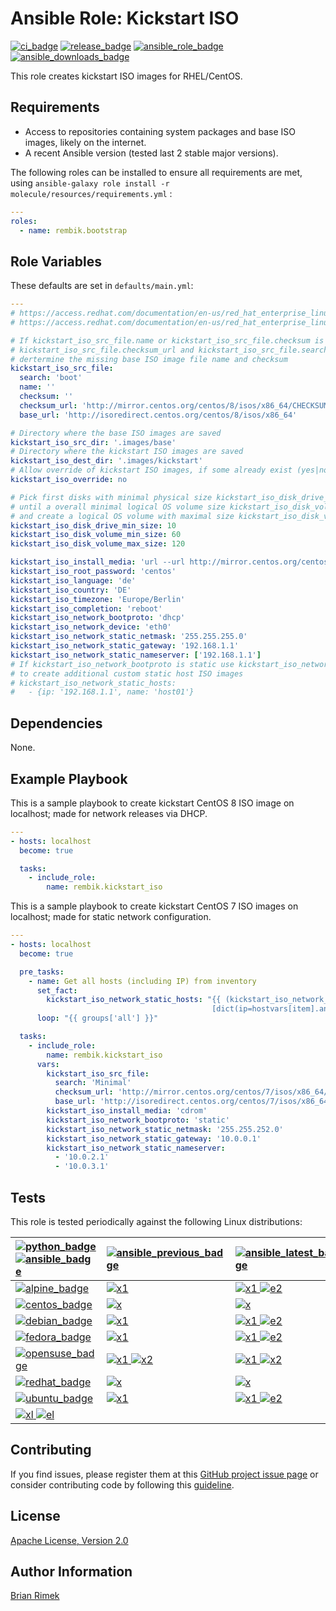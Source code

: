 Ansible Role: Kickstart ISO
===========================

[![ci_badge]][ci]
[![release_badge]][release]
[![ansible_role_badge]][ansible_role]
[![ansible_downloads_badge]][ansible_role]

This role creates kickstart ISO images for RHEL/CentOS.

Requirements
------------

- Access to repositories containing system packages and base ISO images, likely on the internet.
- A recent Ansible version (tested last 2 stable major versions).

The following roles can be installed to ensure all requirements are met, using `ansible-galaxy role install -r molecule/resources/requirements.yml` :

```yaml
---
roles:
  - name: rembik.bootstrap
```

Role Variables
--------------

These defaults are set in `defaults/main.yml`:

```yaml
---
# https://access.redhat.com/documentation/en-us/red_hat_enterprise_linux/7/html/anaconda_customization_guide/sect-boot-menu-customization
# https://access.redhat.com/documentation/en-us/red_hat_enterprise_linux/8/html-single/performing_an_advanced_rhel_installation

# If kickstart_iso_src_file.name or kickstart_iso_src_file.checksum is undefined,
# kickstart_iso_src_file.checksum_url and kickstart_iso_src_file.search is used to
# dertermine the missing base ISO image file name and checksum
kickstart_iso_src_file:
  search: 'boot'
  name: ''
  checksum: ''
  checksum_url: 'http://mirror.centos.org/centos/8/isos/x86_64/CHECKSUM'
  base_url: 'http://isoredirect.centos.org/centos/8/isos/x86_64'

# Directory where the base ISO images are saved
kickstart_iso_src_dir: '.images/base'
# Directory where the kickstart ISO images are saved
kickstart_iso_dest_dir: '.images/kickstart'
# Allow override of kickstart ISO images, if some already exist (yes|no)
kickstart_iso_override: no

# Pick first disks with minimal physical size kickstart_iso_disk_drive_min_size (GiB)
# until a overall minimal logical OS volume size kickstart_iso_disk_volume_min_size (GiB)
# and create a logical OS volume with maximal size kickstart_iso_disk_volume_max_size (GiB)
kickstart_iso_disk_drive_min_size: 10
kickstart_iso_disk_volume_min_size: 60
kickstart_iso_disk_volume_max_size: 120

kickstart_iso_install_media: 'url --url http://mirror.centos.org/centos/8/BaseOS/x86_64/os/'
kickstart_iso_root_password: 'centos'
kickstart_iso_language: 'de'
kickstart_iso_country: 'DE'
kickstart_iso_timezone: 'Europe/Berlin'
kickstart_iso_completion: 'reboot'
kickstart_iso_network_bootproto: 'dhcp'
kickstart_iso_network_device: 'eth0'
kickstart_iso_network_static_netmask: '255.255.255.0'
kickstart_iso_network_static_gateway: '192.168.1.1'
kickstart_iso_network_static_nameserver: ['192.168.1.1']
# If kickstart_iso_network_bootproto is static use kickstart_iso_network_static_hosts
# to create additional custom static host ISO images
# kickstart_iso_network_static_hosts:
#   - {ip: '192.168.1.1', name: 'host01'}
```

Dependencies
------------

None.

Example Playbook
----------------

This is a sample playbook to create kickstart CentOS 8 ISO image on
localhost; made for network releases via DHCP.

```yaml
---
- hosts: localhost
  become: true

  tasks:
    - include_role:
        name: rembik.kickstart_iso
```

This is a sample playbook to create kickstart CentOS 7 ISO images on
localhost; made for static network configuration.

```yaml
---
- hosts: localhost
  become: true

  pre_tasks:
    - name: Get all hosts (including IP) from inventory
      set_fact:
        kickstart_iso_network_static_hosts: "{{ (kickstart_iso_network_static_hosts|default([])) +
                                             [dict(ip=hostvars[item].ansible_host,name=(item.split('.')[0]|lower))] }}"
      loop: "{{ groups['all'] }}"

  tasks:
    - include_role:
        name: rembik.kickstart_iso
      vars:
        kickstart_iso_src_file:
          search: 'Minimal'
          checksum_url: 'http://mirror.centos.org/centos/7/isos/x86_64/sha256sum.txt'
          base_url: 'http://isoredirect.centos.org/centos/7/isos/x86_64'
        kickstart_iso_install_media: 'cdrom'
        kickstart_iso_network_bootproto: 'static'
        kickstart_iso_network_static_netmask: '255.255.252.0'
        kickstart_iso_network_static_gateway: '10.0.0.1'
        kickstart_iso_network_static_nameserver:
          - '10.0.2.1'
          - '10.0.3.1'
```

Tests
-----

This role is tested periodically against the following Linux distributions:

| [![python_badge] ![ansible_badge]][python] | [![ansible_previous_badge]][ansible_previous] | [![ansible_latest_badge]][ansible_latest] | [![ansible_devel_badge]][ansible_devel] |
|:--|:--|:--|:--|
| [![alpine_badge]][alpine] | [![x1]][ci] | [![x1] ![e2]][ci] | [![e1] ![e2]][ci] |
| [![centos_badge]][centos] | [![x]][ci] | [![x]][ci] | [![e]][ci] |
| [![debian_badge]][debian] | [![x1]][ci] | [![x1] ![e2]][ci] | [![e1] ![e2]][ci] |
| [![fedora_badge]][fedora] | [![x1]][ci] | [![x1] ![e2]][ci] | [![e1] ![e2]][ci] |
| [![opensuse_badge]][opensuse] | [![x1] ![x2]][ci] | [![x1] ![x2]][ci] | [![e1] ![e2]][ci] |
| [![redhat_badge]][redhat] | [![x]][ci] | [![x]][ci] | [![e]][ci] |
| [![ubuntu_badge]][ubuntu] | [![x1]][ci] | [![x1] ![e2]][ci] | [![e1] ![e2]][ci] |
| [![xl] ![el]][ci] ||||

Contributing
------------

If you find issues, please register them at this [GitHub project issue page][issues] or consider contributing code by following this [guideline][contributing].

License
-------

[Apache License, Version 2.0][license]

Author Information
------------------

[Brian Rimek](https://github.com/rembik)

[ci]: https://github.com/rembik/ansible-role-kickstart-iso/actions?query=workflow%3ACI
[travis_ci]: https://travis-ci.org/github/rembik/ansible-role-kickstart-iso
[release]: https://github.com/rembik/ansible-role-kickstart-iso/releases
[ansible_role]: https://galaxy.ansible.com/rembik/kickstart_iso

[ci_badge]: https://img.shields.io/github/workflow/status/rembik/ansible-role-kickstart-iso/CI/master?logo=github&label=CI
[travis_ci_badge]: https://img.shields.io/travis/rembik/ansible-role-kickstart-iso/master?logo=travis-ci&logoColor=EEE&label=CI
[release_badge]: https://img.shields.io/github/release/rembik/ansible-role-kickstart-iso?sort=semver&colorB=56b4b6&logo=github&logoColor=EEE
[ansible_role_badge]: https://img.shields.io/ansible/role/36241?colorB=56b4b6&logo=ansible&logoColor=EEE
[ansible_downloads_badge]: https://img.shields.io/ansible/role/d/36241?label=downloads&logo=ansible&logoColor=EEE

[issues]: http://github.com/rembik/ansible-role-kickstart-iso/issues/new/choose
[contributing]: http://github.com/rembik/ansible-role-kickstart-iso/tree/master/.github/CONTRIBUTING.md
[license]: http://github.com/rembik/ansible-role-kickstart-iso/tree/master/LICENSE

[python]: https://www.python.org/
[ansible_previous]: https://docs.ansible.com/ansible/2.10/
[ansible_latest]: https://docs.ansible.com/ansible/3/
[ansible_devel]: https://docs.ansible.com/ansible/devel/

[python_badge]: https://img.shields.io/badge/python-3.9-1488C6
[ansible_badge]: https://img.shields.io/badge/Ansible--56b4b6
[ansible_previous_badge]: https://img.shields.io/badge/2.10-56b4b6
[ansible_latest_badge]: https://img.shields.io/badge/3.0-56b4b6
[ansible_devel_badge]: https://img.shields.io/badge/devel-56b4b6

[alpine]: https://hub.docker.com/_/alpine
[centos]: https://hub.docker.com/_/centos
[debian]: https://hub.docker.com/_/debian
[fedora]: https://hub.docker.com/_/fedora
[opensuse]: https://hub.docker.com/_/opensuse
[redhat]: https://access.redhat.com/containers/#/registry.access.redhat.com/ubi8/ubi
[ubuntu]: https://hub.docker.com/_/ubuntu

[alpine_badge]: https://img.shields.io/badge/Alpine-latest%20%7C%20edge-1488C6?logo=docker&logoColor=EEE
[centos_badge]: https://img.shields.io/badge/CentOS-latest-1488C6?logo=docker&logoColor=EEE
[debian_badge]: https://img.shields.io/badge/Debian-latest%20%7C%20unstable-1488C6?logo=docker&logoColor=EEE
[fedora_badge]: https://img.shields.io/badge/Fedora-latest%20%7C%20rawhide-1488C6?logo=docker&logoColor=EEE
[opensuse_badge]: https://img.shields.io/badge/openSUSE-leap%20%7C%20tumbleweed-1488C6?logo=docker&logoColor=EEE
[redhat_badge]: https://img.shields.io/badge/RedHat-latest-1488C6?logo=docker&logoColor=EEE
[ubuntu_badge]: https://img.shields.io/badge/Ubuntu-latest%20%7C%20devel-1488C6?logo=docker&logoColor=EEE

[xl]: https://img.shields.io/badge/%b7-mandatory-grey?labelColor=green
[el]: https://img.shields.io/badge/%b7-experimental-grey?labelColor=yellow
[x]: https://img.shields.io/badge/%b7-green
[e]: https://img.shields.io/badge/%b7-yellow
[x1]: https://img.shields.io/badge/%b9-green
[e1]: https://img.shields.io/badge/%b9-yellow
[x2]: https://img.shields.io/badge/%b2-green
[e2]: https://img.shields.io/badge/%b2-yellow
